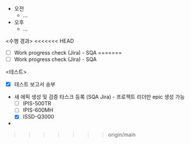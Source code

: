 - 오전
	- ...
- 오후
	- ...

<수행 경과>
<<<<<<< HEAD
- [ ] Work progress check (Jira) - SQA
=======
- [ ] Work progress check (Jira) - SQA

<테스트>
- [x] 테스트 보고서 송부
- 새 에픽 생성 및 검증 타스크 등록 (SQA Jira) - 프로젝트 리더만 epic 생성 가능
	- [ ] IPIS-500TR
	- [ ] IPIS-600MH
	- [x] ISSD-Q3000
- 
>>>>>>> origin/main
